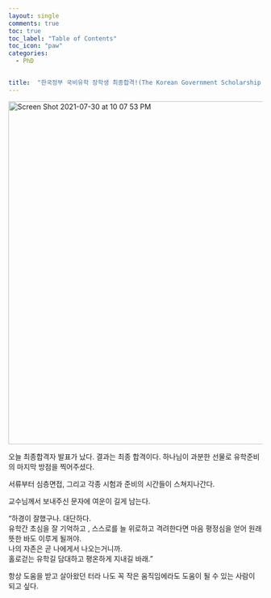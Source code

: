 ```yaml
---
layout: single
comments: true
toc: true
toc_label: "Table of Contents"
toc_icon: "paw"
categories:
  - PhD


title:  "한국정부 국비유학 장학생 최종합격!(The Korean Government Scholarship Application Result)"
---
```


<img width="679" alt="Screen Shot 2021-07-30 at 10 07 53 PM" src="https://user-images.githubusercontent.com/81342538/127657608-bebe4e97-e1ed-47ff-82e1-877e7481ae4a.png">   

오늘 최종합격자 발표가 났다. 결과는 최종 합격이다. 하나님이 과분한 선물로 유학준비의 마지막 방점을 찍어주셨다.   

서류부터 심층면접, 그리고 각종 시험과 준비의 시간들이 스쳐지나간다.    

교수님께서 보내주신 문자에 여운이 길게 남는다.   

“하경이 잘했구나. 대단하다.    
유학간 초심을 잘 기억하고 , 스스로를 늘 위로하고 격려한다면 마음 평정심을 얻어 원래 뜻한 바도 이루게 될꺼야.   
나의 자존은 곧 나에게서 나오는거니까.   
홀로걷는 유학길 담대하고 평온하게 지내길 바래.”    


항상 도움을 받고 살아왔던 터라 나도 꼭 작은 움직임에라도 도움이 될 수 있는 사람이 되고 싶다.   
